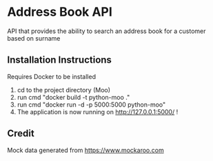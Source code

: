 # Address Book API

API that provides the ability to search an address book for a customer based on surname

## Installation Instructions
Requires Docker to be installed

1. cd to the project directory (Moo)
2. run cmd "docker build -t python-moo ."
3. run cmd "docker run -d -p 5000:5000 python-moo"
4. The application is now running on http://127.0.0.1:5000/ !

## Credit
Mock data generated from https://www.mockaroo.com